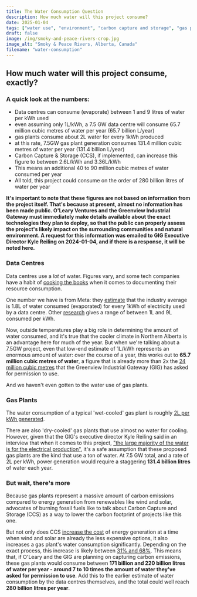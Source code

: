 ```yaml
---
title: The Water Consumption Question
description: How much water will this project consume?
date: 2025-01-04
tags: ["water use", "environment", "carbon capture and storage", "gas plants"]
draft: false
image: /img/smoky-and-peace-rivers-crop.jpg
image_alt: "Smoky & Peace Rivers, Alberta, Canada"
filename: "water-consumption"
---
```


## How much water will this project consume, exactly?
### A quick look at the numbers:
* Data centres can consume (evaporate) between 1 and 9 litres of water per kWh used
* even assuming only 1L/kWh, a 7.5 GW data centre will consume 65.7 million cubic metres of water per year (65.7 billion L/year)
* gas plants consume about 2L water for every 1kWh produced
* at this rate, 7.5GW gas plant generation consumes 131.4 million cubic metres of water per year (131.4 billion L/year) 
* Carbon Capture & Storage (CCS), if implemented, can increase this figure to between 2.6L/kWh and 3.36L/kWh
* This means an additional 40 to 90 million cubic metres of water consumed per year
* All told, this project could consume on the order of 280 billion litres of water per year

**It's important to note that these figures are not based on information from the project itself. That's because at present, almost no information has been made public. O'Leary Ventures and the Greenview Industrial Gateway must immediately make details available about the exact technologies they plan to deploy, so that the public can properly assess the project's likely impact on the surrounding communities and natural environment. A request for this information was emailed to GIG Executive Director Kyle Reiling on 2024-01-04, and if there is a response, it will be noted here.**

### Data Centres

Data centres use a <em>lot</em> of water. Figures vary, and some tech companies have a habit of <a href="https://archive.is/lBf5H" target="_blank">cooking the books</a> when it comes to documenting their resource consumption.

One number we have is from Meta: they <a href="https://dgtlinfra.com/data-center-water-usage/#Water_Usage_Effectiveness_WUE" target="_blank">estimate</a> that the industry average is 1.8L of water consumed (evaporated) for every 1kWh of electricity used by a data centre. Other <a href="https://arxiv.org/pdf/2304.03271" target="_blank">research</a> gives a range of between 1L and 9L consumed per kWh.

Now, outside temperatures play a big role in determining the amount of water consumed, and it's true that the cooler climate in Northern Alberta is an advantage here for much of the year. But when we're talking about a 7.5GW project, even that low-end estimate of 1L/kWh represents an enormous amount of water: over the course of a year, this works out to <strong>65.7 million cubic metres of water</strong>, a figure that is already more than 2x the <a href="https://greenviewindustrial.ca/wp-content/uploads/2023/03/Water2-1200x681.png" target="_blank">24 million cubic metres</a> that the Greenview Industrial Gateway (GIG) has asked for permission to use.

And we haven't even gotten to the water use of gas plants.

### Gas Plants

The water consumption of a typical 'wet-cooled' gas plant is roughly <a href="https://sequestration.mit.edu/pdf/2012_AD_HJH_WorkingPaper-WaterUse_at_PowerPlants.pdf" target="blank">2L per kWh generated</a>. 

There are also 'dry-cooled' gas plants that use almost no water for cooling. However, given that the GIG's executive director Kyle Reiling said in an interview that when it comes to this project, <a href="https://youtu.be/yVKxjAQyMTg" target="_blank">"the large majority of the water is for the electrical production"</a>, it's a safe assumption that these proposed gas plants are the kind that use a ton of water. At 7.5 GW total, and a rate of 2L per kWh, power generation would require a staggering <strong>131.4 billion litres</strong> of water each year.

### But wait, there's more

Because gas plants represent a massive amount of carbon emissions compared to energy generation from renewables like wind and solar, advocates of burning fossil fuels like to talk about Carbon Capture and Storage (CCS) as a way to lower the carbon footprint of projects like this one.

But not only does CCS <a href="https://climate.mit.edu/ask-mit/if-fossil-fuel-power-plant-uses-carbon-capture-and-storage-what-percent-energy-it-makes" target="_blank">increase the cost</a> of energy generation at a time when wind and solar are already the less expensive options, it also increases a gas plant's water consumption significantly. Depending on the exact process, this increase is likely between <a href="https://www.sciencedirect.com/science/article/pii/S1876610217319720" target="_blank">31% and 68%</a>. This means that, if O'Leary and the GIG are planning on capturing carbon emissions, these gas plants would consume between <strong>171 billion and 220 billion litres of water per year - around 7 to 10 times the amount of water they've asked for permission to use</strong>. Add this to the earlier estimate of water consumption by the data centres themselves, and the total could well reach <strong>280 billion litres per year</strong>.